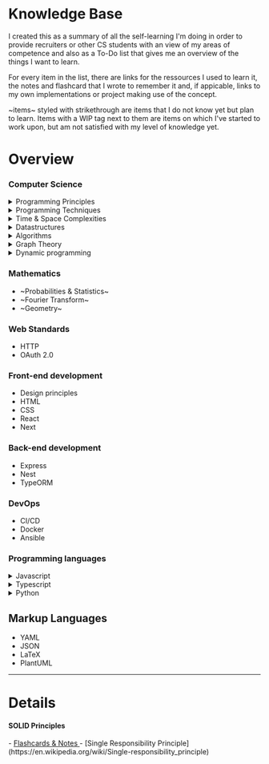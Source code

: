 # Knowledge Base
I created this as a summary of all the self-learning I'm doing in order to provide recruiters or other CS students with an view of my areas of competence and also as a To-Do list that gives me an overview of the things I want to learn.

For every item in the list, there are links for the ressources I used to learn it, the notes and flashcard that I wrote to remember it and, if appicable, links to my own implementations or project making use of the concept. 

~items~ styled with strikethrough are items that I do not know yet but plan to learn.
Items with a WIP tag next to them are items on which I've started to work upon, but am not satisfied with my level of knowledge yet.

# Overview

### Computer Science

<details>
  <summary>Programming Principles</summary>

  <ul>
    <li><a href""> SOLID Principles</a></li>
    <li><a href""> DRY / AHA</a></li>
    <li><a href""> Design Patterns</a></li>
    <li><a href""> Twelve Factor App</a></li>
  </ul>

</details>

<details>
  <summary>Programming Techniques</summary>
  
  <ul>
    <li><a href""> Memoization</a></li>
    <li><a href""> Fluent interfaces</a></li>
  </ul>

</details>

<details>
  <summary>Time & Space Complexities</summary>
  
  <ul>
    <li><a href""> Big O</a></li>
    <li><a href""> Amortized cost</a></li>
  </ul>
  
</details>

<details>
  <summary>Datastructures</summary>
  
  <ul>
    <li><a href""> Arrays</a></li>
    <li><a href""> Linked Lists</a></li>
    <li><a href""> Stacks and Queues</a></li>
    <li><a href""> Binary Trees</a></li>
    <li><a href""> Hash Tables</a></li>
    <li><a href""> Heaps</a></li>
  </ul>

</details>

<details>
  <summary>Algorithms</summary>
  
  <ul>
    <li><a href="">Binary Search </a></li>
    <li><a href="">Knuth Shuffle </a></li>
    <li><a href="">Selection Sort </a></li>
    <li><a href="">Insertion Sort </a></li>
    <li><a href="">Merge Sort </a></li>
    <li><a href="">Quick Sort </a></li>
  </ul>
  
</details>

<details>
  <summary>Graph Theory</summary>
  
  <ul>
    <li><a href="">General Concepts </a></li>
    <li><a href="">Breadth-first search </a></li>
    <li><a href="">Depth-first search </a></li>
  </ul>
  
</details>

<details>
  <summary>Dynamic programming</summary>
  
  <ul>
    <li><a href="">Optimal sub-structure </a></li>
    <li><a href="">Overlapping sub-problems </a></li>
  </ul>
  
</details>

### Mathematics
  
  * ~Probabilities & Statistics~
  * ~Fourier Transform~
  * ~Geometry~

### Web Standards
  
  * HTTP
  * OAuth 2.0
 
### Front-end development
  
  * Design principles
  * HTML
  * CSS
  * React
  * Next

### Back-end development
  
  * Express
  * Nest
  * TypeORM

### DevOps

  * CI/CD
  * Docker
  * Ansible

### Programming languages
  
<details>
  <summary>Javascript</summary>
  
  * Arrays
  * Strings
  * Objects
  * LocalStorage
  * Optional Chaining
  * Classes
  
</details>

<details>
  <summary>Typescript</summary>
  
  * Type annotations
  * Interfaces inheritance
  
</details>

<details>
  <summary>Python</summary>
  
  * Iterables
  * Generator expressions
  * Lists
  * Strings
  * Type hinting
  * Classes
  
</details>

## Markup Languages

  * YAML
  * JSON
  * LaTeX
  * PlantUML

--- 

# Details

<h4> SOLID Principles </h4>
  - <a href="https://www.remnote.com/a/solid-design-principles/61e68e64849524001676e093"> Flashcards & Notes </a>
  - [Single Responsibility Principle](https://en.wikipedia.org/wiki/Single-responsibility_principle)

  

